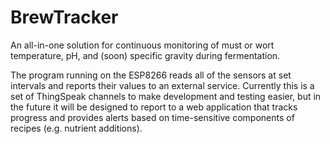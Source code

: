 # BrewTracker
An all-in-one solution for continuous monitoring of must or wort temperature,
pH, and (soon) specific gravity during fermentation.

The program running on the ESP8266 reads all of the sensors at set intervals
and reports their values to an external service. Currently this is a set of
ThingSpeak channels to make development and testing easier, but in the future
it will be designed to report to a web application that tracks progress and
provides alerts based on time-sensitive components of recipes (e.g. nutrient
additions).

